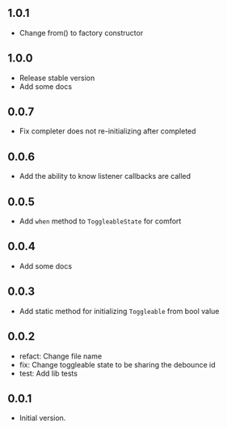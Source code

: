 ## 1.0.1
- Change from() to factory constructor

## 1.0.0
- Release stable version
- Add some docs

## 0.0.7
- Fix completer does not re-initializing after completed

## 0.0.6
- Add the ability to know listener callbacks are called

## 0.0.5
- Add `when` method to `ToggleableState` for comfort 

## 0.0.4
- Add some docs

## 0.0.3

- Add static method for initializing `Toggleable` from bool value

## 0.0.2

- refact: Change file name
- fix: Change toggleable state to be sharing the debounce id
- test: Add lib tests

## 0.0.1

- Initial version.
